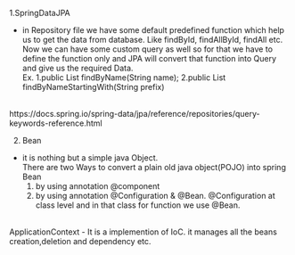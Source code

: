 1.SpringDataJPA

 - in Repository file we have some default predefined function which help us to get the data from database. Like findById, findAllById, findAll etc.<br>
 Now we can have some custom query as well so for that we have to define the function only and JPA will convert that function into Query and give us the required Data. <br>
 Ex. 1.public List<User> findByName(String name);
     2.public List<user> findByNameStartingWith(String prefix)
<br>
     https://docs.spring.io/spring-data/jpa/reference/repositories/query-keywords-reference.html





2. Bean
 - it is nothing but a simple java Object.<br>
   There are two Ways to convert a plain old java object(POJO) into spring Bean<br>
   1. by using annotation @component<br>
   2. by using annotation @Configuration & @Bean. @Configuration at class level and in that class for function we use @Bean.
   <br>
 ApplicationContext - It is a implemention of IoC. it manages all the beans creation,deletion and dependency etc.